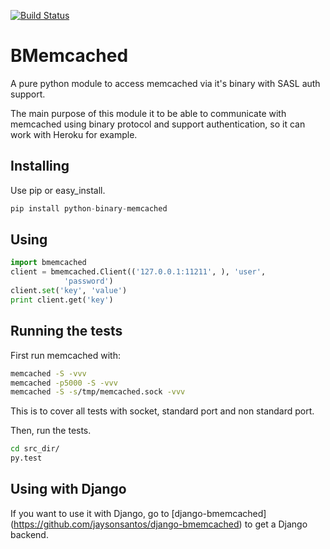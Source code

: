 [![Build Status](https://secure.travis-ci.org/jaysonsantos/python-binary-memcached.png?branch=master)](http://travis-ci.org/jaysonsantos/python-binary-memcached)
# BMemcached
A pure python module to access memcached via it's binary with SASL auth support.

The main purpose of this module it to be able to communicate with memcached using binary protocol and support authentication, so it can work with Heroku for example.

## Installing
Use pip or easy_install.

```python
pip install python-binary-memcached
```

## Using

```python
import bmemcached
client = bmemcached.Client(('127.0.0.1:11211', ), 'user',
            'password')
client.set('key', 'value')
print client.get('key')
```

## Running the tests
First run memcached with:

```bash
memcached -S -vvv
memcached -p5000 -S -vvv
memcached -S -s/tmp/memcached.sock -vvv
```

This is to cover all tests with socket, standard port and non standard port.

Then, run the tests.

```bash
cd src_dir/
py.test
```

## Using with Django
If you want to use it with Django, go to [django-bmemcached] (https://github.com/jaysonsantos/django-bmemcached) to get a Django backend.
